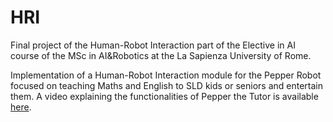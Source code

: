 # HRI
Final project of the Human-Robot Interaction part of the Elective in AI course of the MSc in AI&amp;Robotics at the La Sapienza University of Rome.

Implementation of a Human-Robot Interaction module for the Pepper Robot focused on teaching Maths and English to SLD kids or seniors and entertain them.
A video explaining the functionalities of Pepper the Tutor is available [here](https://drive.google.com/file/d/1zKV2oGm97EgTdIEXYRd70LsFANU_PLvb/view).
